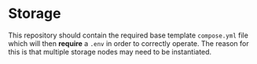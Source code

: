 Storage
=======

This repository should contain the required base template
`compose.yml` file which will then **require** a `.env`
in order to correctly operate. The reason for this is that
multiple storage nodes may need to be instantiated.

